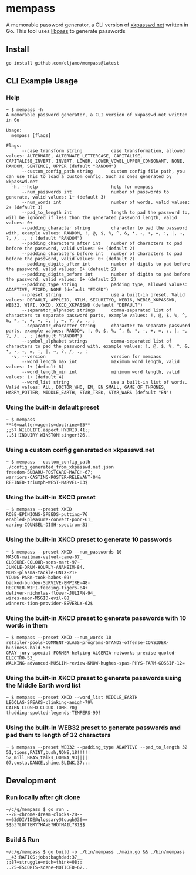 # mempass

A memorable password generator, a CLI version of [xkpasswd.net](https://www.xkpasswd.net) written in Go. This tool uses [libpass](https://github.com/eljamo/libpass) to generate passwords

## Install

```
go install github.com/eljamo/mempass@latest
```

## CLI Example Usage

### Help

```
~ $ mempass -h
A memorable password generator, a CLI version of xkpasswd.net written in Go

Usage:
  mempass [flags]

Flags:
      --case_transform string           case transformation, allowed values: ALTERNATE, ALTERNATE_LETTERCASE, CAPITALISE, CAPITALISE_INVERT, INVERT, LOWER, LOWER_VOWEL_UPPER_CONSONANT, NONE, RANDOM, SENTENCE, UPPER (default "RANDOM")
      --custom_config_path string       custom config file path, you can use this to load a custom config. Such as ones generated by xkpasswd.net
  -h, --help                            help for mempass
      --num_passwords int               number of passwords to generate, valid values: 1+ (default 3)
      --num_words int                   number of words, valid values: 2+ (default 3)
      --pad_to_length int               length to pad the password to, will be ignored if less than the generated password length, valid values: 0+
      --padding_character string        character to pad the password with, example values: RANDOM, !, @, $, %, ^, &, *, -, +, =, :, |, ~, ?, /, ., ; (default "RANDOM")
      --padding_characters_after int    number of characters to pad before the password, valid values: 0+ (default 2)
      --padding_characters_before int   number of characters to pad before the password, valid values: 0+ (default 2)
      --padding_digits_after int        number of digits to pad before the password, valid values: 0+ (default 2)
      --padding_digits_before int       number of digits to pad before the password, valid values: 0+ (default 2)
      --padding_type string             padding type, allowed values: ADAPTIVE, FIXED, NONE (default "FIXED")
      --preset string                   use a built-in preset. Valid values: DEFAULT, APPLEID, NTLM, SECURITYQ, WEB16, WEB16_XKPASSWD, WEB32, WIFI, XKCD, XKCD_XKPASSWD (default "DEFAULT")
      --separator_alphabet strings      comma-separated list of characters to separate password parts, example values: !, @, $, %, ^, &, *, -, +, =, :, |, ~, ?, /, ., ;
      --separator_character string      character to separate password parts, example values: RANDOM, !, @, $, %, ^, &, *, -, +, =, :, |, ~, ?, /, ., ; (default "RANDOM")
      --symbol_alphabet strings         comma-separated list of characters to pad the password with, example values: !, @, $, %, ^, &, *, -, +, =, :, |, ~, ?, /, ., ;
  -v, --version                         version for mempass
      --word_length_max int             maximum word length, valid values: 1+ (default 8)
      --word_length_min int             minimum word length, valid values: 1+ (default 4)
      --word_list string                use a built-in list of words. Valid values: ALL, DOCTOR_WHO, EN, EN_SMALL, GAME_OF_THRONES, HARRY_POTTER, MIDDLE_EARTH, STAR_TREK, STAR_WARS (default "EN")
```

### Using the built-in default preset

```
~ $ mempass
**46=walter=agents=doctrine=65**
;;57.WILDLIFE.aspect.HYBRID.41;;
..51!INQUIRY!WINSTON!singer!26..
```

### Using a custom config generated on xkpasswd.net

```
~ $ mempass --custom_config_path ./config_generated_from_xkpasswd.net.json
freedom-SUBARU-POSTCARD-MATCH-67;
warriors-CASTING-ROSTER-RELEVANT-04&
REFINED-triumph-WEST-MARVEL-03$
```

### Using the built-in XKCD preset

```
~ $ mempass --preset XKCD
ROSE-EPINIONS-SPEEDS-putting-76_
enabled-pleasure-convert-poor-61_
caring-COUNSEL-DISH-spectrum-31|
```

### Using the built-in XKCD preset to generate 10 passwords

```
~ $ mempass --preset XKCD --num_passwords 10
MASON-mailman-velvet-came-07_
CLOSURE-COLOUR-sons-mart-97~
JUNGLE-DRUM-HOURLY-ANAHEIM-84.
MOMS-plasma-tackle-UNIX-21+
YOUNG-PARK-took-babes-69!
backed-burden-SURVIVE-EMPIRE-48-
RECOVER-WIFI-feeding-tigers-84+
deliver-nicholas-flower-JULIAN-94_
wires-neon-MSGID-evil-88_
winners-tion-provider-BEVERLY-62$
```

### Using the built-in XKCD preset to generate passwords with 10 words in them

```
~ $ mempass --preset XKCD --num_words 10
retailer-pools-COMMENT-GLASS-programs-STANDS-offense-CONSIDER-business-bald-50+
GRAY-jury-special-FORMER-helping-ALGERIA-networks-precise-quoted-ELECTRO-53_
WALKING-advanced-MUSLIM-review-KNOW-hughes-spas-PHYS-FARM-GOSSIP-12=
```

### Using the built-in XKCD preset to generate passwords using the Middle Earth word list

```
~ $ mempass --preset XKCD --word_list MIDDLE_EARTH
LEGOLAS-SPEAKS-clinking-anigh-79%
CAIRN-CLOSED-CLOUD-TOMB-70@
thudding-spotted-legends-TEMPERS-99?
```

### Using the built-in WEB32 preset to generate passwords and pad them to length of 32 characters

```
~ $ mempass --preset WEB32 --padding_type ADAPTIVE --pad_to_length 32
51,tions,PAINT,bush,NONE,18!!!!!
52_mill_BRAS_talks_DONNA_93|||||
07,costa,DANCE,shine,BLINK,37:::
```

## Development

### Run locally after git clone

```
~/c/g/mempass $ go run .
--28-chrome-dream-clocks-28--
==63@DIVIDE@glossary@tough@36==
$$53?LOTTERY?HAVE?HOTMAIL?81$$
```

### Build & Run

```
~/c/g/mempass $ go build -o ./bin/mempass ./main.go && ./bin/mempass
__43:RATIOS:jobs:baghdad:37__
;;87=struggle=rich=think=08;;
..25~ESCORTS~scene~NOTICED~62..
```
